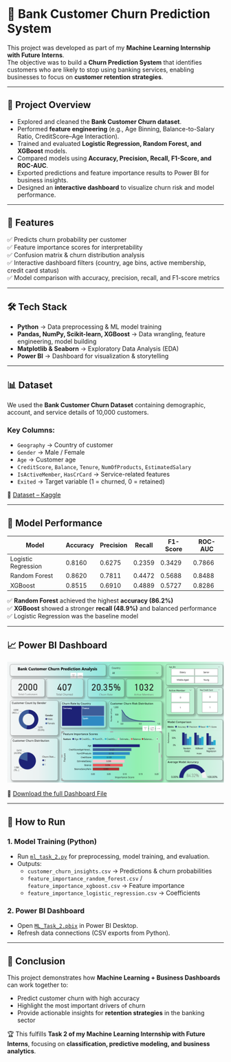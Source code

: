 # 🚨 Bank Customer Churn Prediction System  

This project was developed as part of my **Machine Learning Internship with Future Interns**.  
The objective was to build a **Churn Prediction System** that identifies customers who are likely to stop using banking services, enabling businesses to focus on **customer retention strategies**.  

---

## 📌 Project Overview  
- Explored and cleaned the **Bank Customer Churn dataset**.  
- Performed **feature engineering** (e.g., Age Binning, Balance-to-Salary Ratio, CreditScore–Age Interaction).  
- Trained and evaluated **Logistic Regression, Random Forest, and XGBoost** models.  
- Compared models using **Accuracy, Precision, Recall, F1-Score, and ROC-AUC**.  
- Exported predictions and feature importance results to Power BI for business insights.  
- Designed an **interactive dashboard** to visualize churn risk and model performance.  

---

## 📂 Features  
✅ Predicts churn probability per customer  
✅ Feature importance scores for interpretability  
✅ Confusion matrix & churn distribution analysis  
✅ Interactive dashboard filters (country, age bins, active membership, credit card status)  
✅ Model comparison with accuracy, precision, recall, and F1-score metrics  

---

## 🛠️ Tech Stack  
- **Python** → Data preprocessing & ML model training  
- **Pandas, NumPy, Scikit-learn, XGBoost** → Data wrangling, feature engineering, model building  
- **Matplotlib & Seaborn** → Exploratory Data Analysis (EDA)  
- **Power BI** → Dashboard for visualization & storytelling  

---

## 📊 Dataset  
We used the **Bank Customer Churn Dataset** containing demographic, account, and service details of 10,000 customers.  

### Key Columns:  
- `Geography` → Country of customer  
- `Gender` → Male / Female  
- `Age` → Customer age  
- `CreditScore`, `Balance`, `Tenure`, `NumOfProducts`, `EstimatedSalary`  
- `IsActiveMember`, `HasCrCard` → Service-related features  
- `Exited` → Target variable (1 = churned, 0 = retained)  

📂 [Dataset – Kaggle](https://www.kaggle.com/datasets/adammaus/predicting-churn-for-bank-customers)  

---

## 🤖 Model Performance  

| Model               | Accuracy | Precision | Recall  | F1-Score | ROC-AUC |
|----------------------|----------|-----------|---------|----------|---------|
| Logistic Regression  | 0.8160   | 0.6275    | 0.2359  | 0.3429   | 0.7866  |
| Random Forest        | 0.8620   | 0.7811    | 0.4472  | 0.5688   | 0.8488  |
| XGBoost              | 0.8515   | 0.6910    | 0.4889  | 0.5727   | 0.8286  |

✅ **Random Forest** achieved the highest **accuracy (86.2%)**  
✅ **XGBoost** showed a stronger **recall (48.9%)** and balanced performance  
✅ Logistic Regression was the baseline model  

---

## 📈 Power BI Dashboard  
![Churn Dashboard](Dashboard.png)  

🔗 [Download the full Dashboard File](https://github.com/gkmr907/FUTURE_ML_02/blob/main/ML_Task_2.pbix)  

---

## 📌 How to Run  

### 1. Model Training (Python)  
- Run [`ml_task_2.py`](ml_task_2.py) for preprocessing, model training, and evaluation.  
- Outputs:  
  - `customer_churn_insights.csv` → Predictions & churn probabilities  
  - `feature_importance_random_forest.csv` / `feature_importance_xgboost.csv` → Feature importance  
  - `feature_importance_logistic_regression.csv` → Coefficients  

### 2. Power BI Dashboard  
- Open [`ML_Task_2.pbix`](ML_Task_2.pbix) in Power BI Desktop.  
- Refresh data connections (CSV exports from Python).  

---

## 📜 Conclusion  
This project demonstrates how **Machine Learning + Business Dashboards** can work together to:  
- Predict customer churn with high accuracy  
- Highlight the most important drivers of churn  
- Provide actionable insights for **retention strategies** in the banking sector  

🏆 This fulfills **Task 2 of my Machine Learning Internship with Future Interns**, focusing on **classification, predictive modeling, and business analytics**.  

